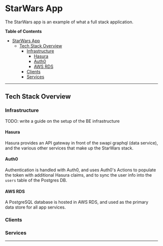 # StarWars App

The StarWars app is an example of what a full stack application.

**Table of Contents**
- [StarWars App](#starwars-app)
  - [Tech Stack Overview](#tech-stack-overview)
    - [Infrastructure](#infrastructure)
      - [Hasura](#hasura)
      - [Auth0](#auth0)
      - [AWS RDS](#aws-rds)
    - [Clients](#clients)
    - [Services](#services)
---

## Tech Stack Overview

### Infrastructure
TODO: write a guide on the setup of the BE infrastructure

#### Hasura
Hasura provides an API gateway in front of the swapi graphql (data service), 
and the various other services that make up the StarWars stack.

#### Auth0
Authentication is handled with Auth0, and uses Auth0's Actions 
to populate the token with additional Hasura claims, and to sync the user info
into the `users` table of the Postgres DB.

#### AWS RDS
A PostgreSQL database is hosted in AWS RDS, and used as the primary data store for all app services.

### Clients


### Services

---
